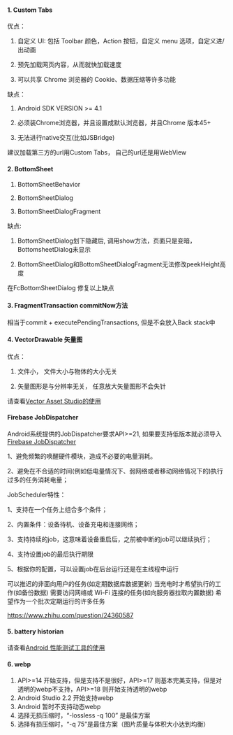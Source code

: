 #### 1. Custom Tabs
优点：

1. 自定义 UI: 包括 Toolbar 颜色，Action 按钮，自定义 menu 选项，自定义进/出动画

2. 预先加载网页内容，从而就快加载速度

3. 可以共享 Chrome 浏览器的 Cookie、数据压缩等许多功能

缺点：

1. Android SDK VERSION >= 4.1

2. 必须装Chrome浏览器，并且设置成默认浏览器，并且Chrome 版本45+

3. 无法进行native交互(比如JSBridge)

建议加载第三方的url用Custom Tabs， 自己的url还是用WebView

#### 2. BottomSheet

1. BottomSheetBehavior

2. BottomSheetDialog

3. BottomSheetDialogFragment

缺点:

1. BottomSheetDialog划下隐藏后, 调用show方法，页面只是变暗，BottomsheetDialog未显示

2. BottomSheetDialog和BottomSheetDialogFragment无法修改peekHeight高度

在FcBottomSheetDialog 修复以上缺点

#### 3. FragmentTransaction commitNow方法

相当于commit + executePendingTransactions, 但是不会放入Back stack中

#### 4. VectorDrawable 矢量图

优点：

1. 文件小， 文件大小与物体的大小无关

2. 矢量图形是与分辨率无关， 任意放大矢量图形不会失针

请查看[Vector Asset Studio的使用](http://www.jianshu.com/p/d6c39f2dd5e7)

#### Firebase JobDispatcher

Android系统提供的JobDispatcher要求API>=21, 如果要支持低版本就必须导入[Firebase JobDispatcher](https://github.com/firebase/firebase-jobdispatcher-android)

1、避免频繁的唤醒硬件模块，造成不必要的电量消耗。

2、避免在不合适的时间(例如低电量情况下、弱网络或者移动网络情况下的)执行过多的任务消耗电量；

JobScheduler特性：

1、支持在一个任务上组合多个条件；

2、内置条件：设备待机、设备充电和连接网络；

3、支持持续的job，这意味着设备重启后，之前被中断的job可以继续执行；

4、支持设置job的最后执行期限

5、根据你的配置，可以设置job在后台运行还是在主线程中运行


可以推迟的非面向用户的任务(如定期数据库数据更新)
当充电时才希望执行的工作(如备份数据)
需要访问网络或 Wi-Fi 连接的任务(如向服务器拉取内置数据)
希望作为一个批次定期运行的许多任务

https://www.zhihu.com/question/24360587

#### 5. battery historian

请查看[Android 性能测试工具的使用](https://www.kancloud.cn/digest/itfootballprefermanc/100905)


#### 6. webp
1. API>=14 开始支持，但是支持不是很好，API>=17 则基本完美支持，但是对透明的webp不支持，API>=18 则开始支持透明的webp
2. Android Studio 2.2 开始支持webp
3. Android 暂时不支持动态webp
3. 选择无损压缩时，“-lossless -q 100” 是最佳方案
4. 选择有损压缩时，“-q 75”是最佳方案（图片质量与体积大小达到均衡）



